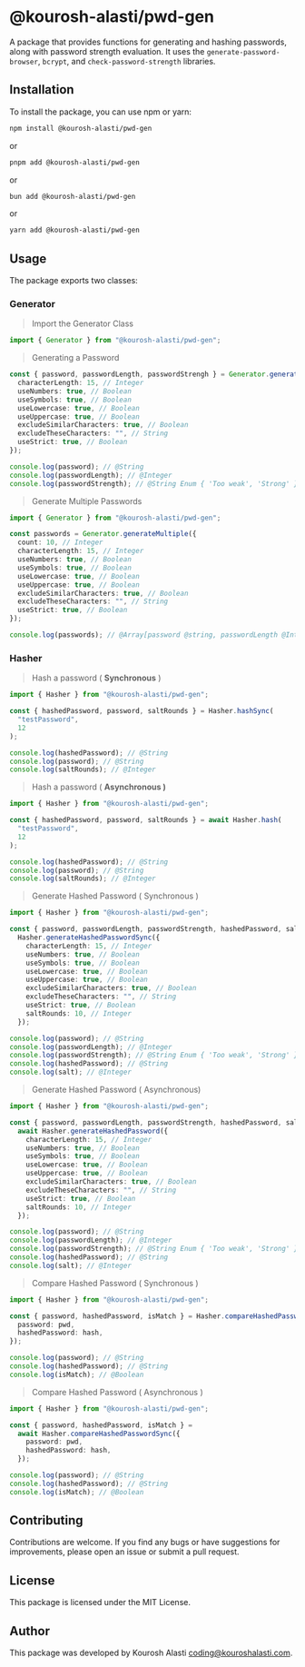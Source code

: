 # @kourosh-alasti/pwd-gen

A package that provides functions for generating and hashing passwords, along with password strength evaluation. It uses the `generate-password-browser`, `bcrypt`, and `check-password-strength` libraries.

## Installation

To install the package, you can use npm or yarn:

```bash
npm install @kourosh-alasti/pwd-gen
```

or

```bash
pnpm add @kourosh-alasti/pwd-gen
```

or

```bash
bun add @kourosh-alasti/pwd-gen
```

or

```bash
yarn add @kourosh-alasti/pwd-gen
```

## Usage

The package exports two classes:

### Generator

> Import the Generator Class

```typescript
import { Generator } from "@kourosh-alasti/pwd-gen";
```

> Generating a Password

```typescript
const { password, passwordLength, passwordStrengh } = Generator.generate({
  characterLength: 15, // Integer
  useNumbers: true, // Boolean
  useSymbols: true, // Boolean
  useLowercase: true, // Boolean
  useUppercase: true, // Boolean
  excludeSimilarCharacters: true, // Boolean
  excludeTheseCharacters: "", // String
  useStrict: true, // Boolean
});

console.log(password); // @String
console.log(passwordLength); // @Integer
console.log(passwordStrength); // @String Enum { 'Too weak', 'Strong' }
```

> Generate Multiple Passwords

```typescript
import { Generator } from "@kourosh-alasti/pwd-gen";

const passwords = Generator.generateMultiple({
  count: 10, // Integer
  characterLength: 15, // Integer
  useNumbers: true, // Boolean
  useSymbols: true, // Boolean
  useLowercase: true, // Boolean
  useUppercase: true, // Boolean
  excludeSimilarCharacters: true, // Boolean
  excludeTheseCharacters: "", // String
  useStrict: true, // Boolean
});

console.log(passwords); // @Array[password @string, passwordLength @Integer, passwordStrengh @String Enum { 'Too weak', 'Strong' }]
```

### Hasher

> Hash a password ( **Synchronous** )

```typescript
import { Hasher } from "@kourosh-alasti/pwd-gen";

const { hashedPassword, password, saltRounds } = Hasher.hashSync(
  "testPassword",
  12
);

console.log(hashedPassword); // @String
console.log(password); // @String
console.log(saltRounds); // @Integer
```

> Hash a password ( **Asynchronous )**

```typescript
import { Hasher } from "@kourosh-alasti/pwd-gen";

const { hashedPassword, password, saltRounds } = await Hasher.hash(
  "testPassword",
  12
);

console.log(hashedPassword); // @String
console.log(password); // @String
console.log(saltRounds); // @Integer
```

> Generate Hashed Password ( Synchronous )

```typescript
import { Hasher } from "@kourosh-alasti/pwd-gen";

const { password, passwordLength, passwordStrength, hashedPassword, salt } =
  Hasher.generateHashedPasswordSync({
    characterLength: 15, // Integer
    useNumbers: true, // Boolean
    useSymbols: true, // Boolean
    useLowercase: true, // Boolean
    useUppercase: true, // Boolean
    excludeSimilarCharacters: true, // Boolean
    excludeTheseCharacters: "", // String
    useStrict: true, // Boolean
    saltRounds: 10, // Integer
  });

console.log(password); // @String
console.log(passwordLength); // @Integer
console.log(passwordStrength); // @String Enum { 'Too weak', 'Strong' }
console.log(hashedPassword); // @String
console.log(salt); // @Integer
```

> Generate Hashed Password ( Asynchronous)

```typescript
import { Hasher } from "@kourosh-alasti/pwd-gen";

const { password, passwordLength, passwordStrength, hashedPassword, salt } =
  await Hasher.generateHashedPassword({
    characterLength: 15, // Integer
    useNumbers: true, // Boolean
    useSymbols: true, // Boolean
    useLowercase: true, // Boolean
    useUppercase: true, // Boolean
    excludeSimilarCharacters: true, // Boolean
    excludeTheseCharacters: "", // String
    useStrict: true, // Boolean
    saltRounds: 10, // Integer
  });

console.log(password); // @String
console.log(passwordLength); // @Integer
console.log(passwordStrength); // @String Enum { 'Too weak', 'Strong' }
console.log(hashedPassword); // @String
console.log(salt); // @Integer
```

> Compare Hashed Password ( Synchronous )

```typescript
import { Hasher } from "@kourosh-alasti/pwd-gen";

const { password, hashedPassword, isMatch } = Hasher.compareHashedPasswordSync({
  password: pwd,
  hashedPassword: hash,
});

console.log(password); // @String
console.log(hashedPassword); // @String
console.log(isMatch); // @Boolean
```

> Compare Hashed Password ( Asynchronous )

```typescript
import { Hasher } from "@kourosh-alasti/pwd-gen";

const { password, hashedPassword, isMatch } =
  await Hasher.compareHashedPasswordSync({
    password: pwd,
    hashedPassword: hash,
  });

console.log(password); // @String
console.log(hashedPassword); // @String
console.log(isMatch); // @Boolean
```

## Contributing

Contributions are welcome. If you find any bugs or have suggestions for improvements, please open an issue or submit a pull request.

## License

This package is licensed under the MIT License.

## Author

This package was developed by Kourosh Alasti <coding@kouroshalasti.com>.
